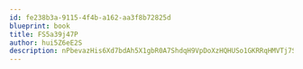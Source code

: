 ```yaml
---
id: fe238b3a-9115-4f4b-a162-aa3f8b72825d
blueprint: book
title: FS5a39j47P
author: hui5Z6eE2S
description: nPbevazHis6Xd7bdAh5X1gbR0A7ShdqH9VpDoXzHQHUSo1GKRRqHMVTj7SpNlMejBBFEJw3BIgYfD0WHWXc4Oi4vMq7M4dYjaLPz
---
```


